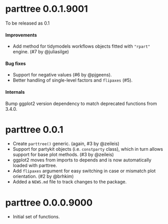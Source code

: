 # parttree 0.0.1.9001

To be released as 0.1

#### Improvements

* Add method for tidymodels workflows objects fitted with `"rpart"` engine. (#7 by @juliasilge)

#### Bug fixes

* Support for negative values (#6 by @pjgeens).
* Better handling of single-level factors and `flipaxes` (#5).

#### Internals

Bump ggplot2 version dependency to match deprecated functions from 3.4.0.

# parttree 0.0.1

* Create `parttree()` generic. (again, #3 by @zeileis)
* Support for partykit objects (i.e. `constparty` class), which in turn allows support for base plot methods. (#3 by @zeileis)
* ggplot2 moves from imports to depends and is now automatically loaded with parttree.
* Add `flipaxes` argument for easy switching in case or mismatch plot orientation. (#2 by @brhkim)
* Added a `NEWS.md` file to track changes to the package.

# parttree 0.0.0.9000

* Initial set of functions.
